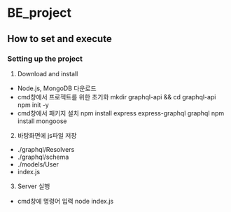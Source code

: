 # BE_project
## How to set and execute
### Setting up the project

1. Download and install
- Node.js, MongoDB 다운로드
- cmd창에서 프로젝트를 위한 초기화
mkdir graphql-api && cd graphql-api
npm init -y
- cmd창에서 패키지 설치
npm install express express-graphql graphql
npm install mongoose

2. 바탕화면에 js파일 저장
- ./graphql/Resolvers
- ./graphql/schema
- ./models/User
- index.js

3. Server 실행
- cmd창에 명령어 입력
node index.js




  
